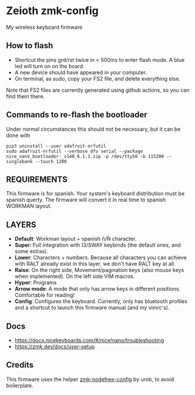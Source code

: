 # Zeioth zmk-config
My wireless keyboard firmware

## How to flash

* Shortcut the pins grd/rst twice in < 500ms to enter flash mode. A blue led will turn on on the board.
* A new device should have appeared in your computer.
* On terminal, as sudo, copy your FS2 file, and delete everything else.

Note that FS2 files are currently generated using github actions, so you can find them there.

## Commands to re-flash the bootloader
Under normal circumstances this should not be necessary, but it can be done with

    pip3 uninstall --user adafruit-nrfutil
    sudo adafruit-nrfutil --verbose dfu serial --package nice_nano_bootloader-_s140_6.1.1.zip -p /dev/ttyS0 -b 115200 --singlebank --touch 1200

## REQUIREMENTS
This firmware is for spanish. Your system's keyboard distribution must be
spanish querty. The firmware will convert it in real time to spanish WORKMAN layout.

## LAYERS
* **Default**: Workman layout + spanish ñ/Ñ character.
* **Super**: Full integration with I3/SWAY keybinds (the default ones, and some extras).
* **Lower**: Characters + numbers. Because all characters you can achieve with RALT
         already exist in this layer, we don't have RALT key at all.
* **Raise**: On the right side, Movement/pagination keys (also mouse keys when
         implemented). On the left side VIM macros.
* **Hyper**: Programs
* **Arrow mode**: A mode that only has arrow keys in different positions. Comfortable for reading!
* **Config**: Configures the keyboard. Currently, only has bluetooth profiles and a
          shortcut to launch this firmware manual (and my vimrc's).

## Docs

* https://docs.nicekeyboards.com/#/nice!nano/troubleshooting
* https://zmk.dev/docs/user-setup

## Credits
This firmware uses the helper [zmk-nodefree-config](https://github.com/urob/zmk-nodefree-config) by urob, to avoid boilerplate.

